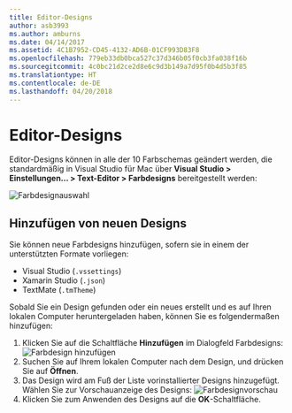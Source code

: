```yaml
---
title: Editor-Designs
author: asb3993
ms.author: amburns
ms.date: 04/14/2017
ms.assetid: 4C1B7952-CD45-4132-AD6B-01CF993D83F8
ms.openlocfilehash: 779eb33db0bca527c37d346b05f0cb3fa038f16b
ms.sourcegitcommit: 4c0bc21d2ce2d8e6c9d3b149a7d95f0b4d5b3f85
ms.translationtype: HT
ms.contentlocale: de-DE
ms.lasthandoff: 04/20/2018
---
```

# <a name="editor-themes"></a>Editor-Designs
Editor-Designs können in alle der 10 Farbschemas geändert werden, die standardmäßig in Visual Studio für Mac über **Visual Studio > Einstellungen... > Text-Editor > Farbdesigns** bereitgestellt werden:

 ![Farbdesignauswahl](media/source-editor-image17.png)

## <a name="adding-new-themes"></a>Hinzufügen von neuen Designs

Sie können neue Farbdesigns hinzufügen, sofern sie in einem der unterstützten Formate vorliegen:

* Visual Studio (`.vssettings`)
* Xamarin Studio (`.json`)
* TextMate (`.tmTheme`)

Sobald Sie ein Design gefunden oder ein neues erstellt und es auf Ihren lokalen Computer heruntergeladen haben, können Sie es folgendermaßen hinzufügen:

1. Klicken Sie auf die Schaltfläche **Hinzufügen** im Dialogfeld Farbdesigns:   
    ![Farbdesign hinzufügen](media/source-editor-image20.png)
2. Suchen Sie auf Ihrem lokalen Computer nach dem Design, und drücken Sie auf **Öffnen**.
3. Das Design wird am Fuß der Liste vorinstallierter Designs hinzugefügt. Wählen Sie zur Vorschauanzeige des Designs: ![Farbdesignvorschau](media/source-editor-image21.png)
4. Klicken Sie zum Anwenden des Designs auf die **OK**-Schaltfläche. 
